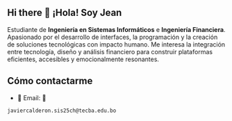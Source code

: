 ## Hi there 👋 ¡Hola! Soy Jean

Estudiante de **Ingeniería en Sistemas Informáticos** e **Ingeniería Financiera**.  
Apasionado por el desarrollo de interfaces, la programación y la creación de soluciones tecnológicas con impacto humano. 
Me interesa la integración entre tecnología, diseño y análisis financiero para construir plataformas eficientes, accesibles y emocionalmente resonantes.

##  Cómo contactarme
- 💌 Email: 💌
```bash
javiercalderon.sis25ch@tecba.edu.bo
